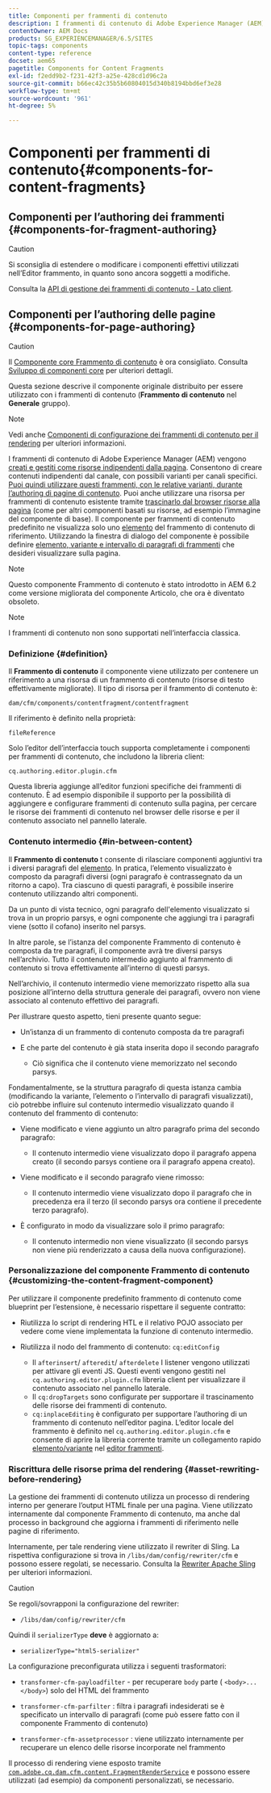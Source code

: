 ```yaml
---
title: Componenti per frammenti di contenuto
description: I frammenti di contenuto di Adobe Experience Manager (AEM) vengono creati e gestiti come risorse indipendenti dalla pagina
contentOwner: AEM Docs
products: SG_EXPERIENCEMANAGER/6.5/SITES
topic-tags: components
content-type: reference
docset: aem65
pagetitle: Components for Content Fragments
exl-id: f2edd9b2-f231-42f3-a25e-428cd1d96c2a
source-git-commit: b66ec42c35b5b60804015d340b8194bbd6ef3e28
workflow-type: tm+mt
source-wordcount: '961'
ht-degree: 5%

---
```


# Componenti per frammenti di contenuto{#components-for-content-fragments}

## Componenti per l’authoring dei frammenti {#components-for-fragment-authoring}

>[!CAUTION]
>
>Si sconsiglia di estendere o modificare i componenti effettivi utilizzati nell’Editor frammento, in quanto sono ancora soggetti a modifiche.

Consulta la [API di gestione dei frammenti di contenuto - Lato client](/help/sites-developing/customizing-content-fragments.md#the-content-fragment-management-api-client-side).

## Componenti per l’authoring delle pagine {#components-for-page-authoring}

>[!CAUTION]
>
>Il [Componente core Frammento di contenuto](https://experienceleague.adobe.com/docs/experience-manager-core-components/using/wcm-components/content-fragment-component.html?lang=en) è ora consigliato. Consulta [Sviluppo di componenti core](https://experienceleague.adobe.com/docs/experience-manager-core-components/using/developing/overview.html?lang=it) per ulteriori dettagli.
>
>Questa sezione descrive il componente originale distribuito per essere utilizzato con i frammenti di contenuto (**Frammento di contenuto** nel **Generale** gruppo).

>[!NOTE]
>
>Vedi anche [Componenti di configurazione dei frammenti di contenuto per il rendering](/help/sites-developing/content-fragments-config-components-rendering.md) per ulteriori informazioni.

I frammenti di contenuto di Adobe Experience Manager (AEM) vengono [creati e gestiti come risorse indipendenti dalla pagina](/help/assets/content-fragments/content-fragments.md). Consentono di creare contenuti indipendenti dal canale, con possibili varianti per canali specifici. [Puoi quindi utilizzare questi frammenti, con le relative varianti, durante l’authoring di pagine di contenuto](/help/sites-authoring/content-fragments.md). Puoi anche utilizzare una risorsa per frammenti di contenuto esistente tramite [trascinarlo dal browser risorse alla pagina](/help/sites-authoring/content-fragments.md#adding-a-content-fragment-to-your-page) (come per altri componenti basati su risorse, ad esempio l’immagine del componente di base). Il componente per frammenti di contenuto predefinito ne visualizza solo uno [elemento](/help/assets/content-fragments/content-fragments.md#constituent-parts-of-a-content-fragment) del frammento di contenuto di riferimento. Utilizzando la finestra di dialogo del componente è possibile definire [elemento, variante e intervallo di paragrafi di frammenti](/help/assets/content-fragments/content-fragments.md#constituent-parts-of-a-content-fragment) che desideri visualizzare sulla pagina.

>[!NOTE]
>
>Questo componente Frammento di contenuto è stato introdotto in AEM 6.2 come versione migliorata del componente Articolo, che ora è diventato obsoleto.

>[!NOTE]
>
>I frammenti di contenuto non sono supportati nell’interfaccia classica.

### Definizione {#definition}

Il **Frammento di contenuto** il componente viene utilizzato per contenere un riferimento a una risorsa di un frammento di contenuto (risorse di testo effettivamente migliorate). Il tipo di risorsa per il frammento di contenuto è:

`dam/cfm/components/contentfragment/contentfragment`

Il riferimento è definito nella proprietà:

`fileReference`

Solo l’editor dell’interfaccia touch supporta completamente i componenti per frammenti di contenuto, che includono la libreria client:

`cq.authoring.editor.plugin.cfm`

Questa libreria aggiunge all’editor funzioni specifiche dei frammenti di contenuto. È ad esempio disponibile il supporto per la possibilità di aggiungere e configurare frammenti di contenuto sulla pagina, per cercare le risorse dei frammenti di contenuto nel browser delle risorse e per il contenuto associato nel pannello laterale.

### Contenuto intermedio {#in-between-content}

Il **Frammento di contenuto** t consente di rilasciare componenti aggiuntivi tra i diversi paragrafi del [elemento](/help/assets/content-fragments/content-fragments.md#constituent-parts-of-a-content-fragment). In pratica, l’elemento visualizzato è composto da paragrafi diversi (ogni paragrafo è contrassegnato da un ritorno a capo). Tra ciascuno di questi paragrafi, è possibile inserire contenuto utilizzando altri componenti.

Da un punto di vista tecnico, ogni paragrafo dell&#39;elemento visualizzato si trova in un proprio parsys, e ogni componente che aggiungi tra i paragrafi viene (sotto il cofano) inserito nel parsys.

In altre parole, se l’istanza del componente Frammento di contenuto è composta da tre paragrafi, il componente avrà tre diversi parsys nell’archivio. Tutto il contenuto intermedio aggiunto al frammento di contenuto si trova effettivamente all’interno di questi parsys.

Nell’archivio, il contenuto intermedio viene memorizzato rispetto alla sua posizione all’interno della struttura generale dei paragrafi, ovvero non viene associato al contenuto effettivo dei paragrafi.

Per illustrare questo aspetto, tieni presente quanto segue:

* Un’istanza di un frammento di contenuto composta da tre paragrafi
* E che parte del contenuto è già stata inserita dopo il secondo paragrafo

   * Ciò significa che il contenuto viene memorizzato nel secondo parsys.

Fondamentalmente, se la struttura paragrafo di questa istanza cambia (modificando la variante, l’elemento o l’intervallo di paragrafi visualizzati), ciò potrebbe influire sul contenuto intermedio visualizzato quando il contenuto del frammento di contenuto:

* Viene modificato e viene aggiunto un altro paragrafo prima del secondo paragrafo:

   * Il contenuto intermedio viene visualizzato dopo il paragrafo appena creato (il secondo parsys contiene ora il paragrafo appena creato).

* Viene modificato e il secondo paragrafo viene rimosso:

   * Il contenuto intermedio viene visualizzato dopo il paragrafo che in precedenza era il terzo (il secondo parsys ora contiene il precedente terzo paragrafo).

* È configurato in modo da visualizzare solo il primo paragrafo:

   * Il contenuto intermedio non viene visualizzato (il secondo parsys non viene più renderizzato a causa della nuova configurazione).

### Personalizzazione del componente Frammento di contenuto {#customizing-the-content-fragment-component}

Per utilizzare il componente predefinito frammento di contenuto come blueprint per l’estensione, è necessario rispettare il seguente contratto:

* Riutilizza lo script di rendering HTL e il relativo POJO associato per vedere come viene implementata la funzione di contenuto intermedio.
* Riutilizza il nodo del frammento di contenuto: `cq:editConfig`

   * Il `afterinsert`/ `afteredit`/ `afterdelete` I listener vengono utilizzati per attivare gli eventi JS. Questi eventi vengono gestiti nel `cq.authoring.editor.plugin.cfm` libreria client per visualizzare il contenuto associato nel pannello laterale.
   * Il `cq:dropTargets` sono configurate per supportare il trascinamento delle risorse dei frammenti di contenuto.
   * `cq:inplaceEditing` è configurato per supportare l’authoring di un frammento di contenuto nell’editor pagina. L’editor locale del frammento è definito nel `cq.authoring.editor.plugin.cfm` e consente di aprire la libreria corrente tramite un collegamento rapido [elemento/variante](/help/assets/content-fragments/content-fragments.md#constituent-parts-of-a-content-fragment) nel [editor frammenti](/help/assets/content-fragments/content-fragments-variations.md).

### Riscrittura delle risorse prima del rendering {#asset-rewriting-before-rendering}

La gestione dei frammenti di contenuto utilizza un processo di rendering interno per generare l’output HTML finale per una pagina. Viene utilizzato internamente dal componente Frammento di contenuto, ma anche dal processo in background che aggiorna i frammenti di riferimento nelle pagine di riferimento.

Internamente, per tale rendering viene utilizzato il rewriter di Sling. La rispettiva configurazione si trova in `/libs/dam/config/rewriter/cfm` e possono essere regolati, se necessario. Consulta la [Rewriter Apache Sling](https://sling.apache.org/documentation/bundles/output-rewriting-pipelines-org-apache-sling-rewriter.html) per ulteriori informazioni.

>[!CAUTION]
>
>Se regoli/sovrapponi la configurazione del rewriter:
>
>* `/libs/dam/config/rewriter/cfm`
>
>Quindi il `serializerType` **deve** è aggiornato a:
>
>* `serializerType="html5-serializer"`

La configurazione preconfigurata utilizza i seguenti trasformatori:

* `transformer-cfm-payloadfilter` - per recuperare `body` parte ( `<body>...</body>`) solo del HTML del frammento

* `transformer-cfm-parfilter` : filtra i paragrafi indesiderati se è specificato un intervallo di paragrafi (come può essere fatto con il componente Frammento di contenuto)
* `transformer-cfm-assetprocessor` : viene utilizzato internamente per recuperare un elenco delle risorse incorporate nel frammento

Il processo di rendering viene esposto tramite [`com.adobe.cq.dam.cfm.content.FragmentRenderService`](https://developer.adobe.com/experience-manager/reference-materials/6-5/javadoc/com/adobe/cq/dam/cfm/ContentFragment.html) e possono essere utilizzati (ad esempio) da componenti personalizzati, se necessario.
